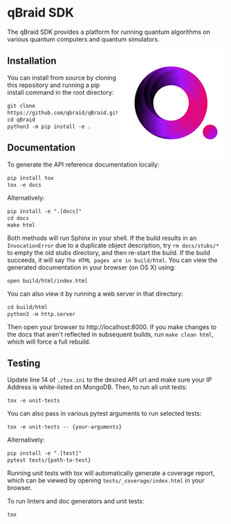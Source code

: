 # qBraid SDK
<!-- [![Code style: black](https://img.shields.io/badge/code%20style-black-000000.svg)](https://github.com/psf/black) -->

The qBraid SDK provides a platform for running quantum algorithms on various quantum computers and
quantum simulators.

<a href="https://qbraid.com/">
    <img src="/docs/_static/logo.png"
         alt="qbraid logo"
         width="250px"
         align="right">
</a>

## Installation
You can install from source by cloning this repository and running a pip install command in the
root directory:

```
git clone https://github.com/qbraid/qBraid.git
cd qBraid
python3 -m pip install -e .
```

## Documentation
To generate the API reference documentation locally:
```
pip install tox
tox -e docs
``` 
Alternatively:
```
pip install -e ".[docs]"
cd docs
make html
```
Both methods will run Sphinx in your shell. If the build results in an `InvocationError` due to a 
duplicate object description, try `rm docs/stubs/*` to empty the old stubs directory, and then 
re-start the build. If the build succeeds, it will say `The HTML pages are in build/html`. You can 
view the generated documentation in your browser (on OS X) using:
```
open build/html/index.html
```
You can also view it by running a web server in that directory:
```
cd build/html
python3 -m http.server
```
Then open your browser to http://localhost:8000. If you make changes to the docs that aren't
reflected in subsequent builds, run `make clean html`, which will force a full rebuild.

## Testing
Update line 14 of `./tox.ini` to the desired API url and make sure your IP Address is white-listed on MongoDB. Then, to run all unit tests:
```
tox -e unit-tests
```
You can also pass in various pytest arguments to run selected tests:
```
tox -e unit-tests -- {your-arguments}
```
Alternatively:
```
pip install -e ".[test]"
pytest tests/{path-to-test}
```
Running unit tests with tox will automatically generate a coverage report, which can be viewed by
opening `tests/_coverage/index.html` in your browser.

To run linters and doc generators and unit tests:
```
tox
```

